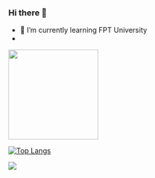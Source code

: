### Hi there 👋

<!--
**danghieuthang/danghieuthang** is a ✨ _special_ ✨ repository because its `README.md` (this file) appears on your GitHub profile.

Here are some ideas to get you started:

- 🔭 I’m currently working on ...
- 🌱 I’m currently learning ...
- 👯 I’m looking to collaborate on ...
- 🤔 I’m looking for help with ...
- 💬 Ask me about ...
- 📫 How to reach me: ...
- 😄 Pronouns: ...
- ⚡ Fun fact: ...
-->
- 🌱 I’m currently learning FPT University
- 
<img height="180em" src="https://github-readme-stats.vercel.app/api?username=danghieuthang&show_icons=true&hide_border=false&&count_private=true&&theme=tokyonight" />

[![Top Langs](https://github-readme-stats.vercel.app/api/top-langs/?username=danghieuthang&hide=css,typescript&langs_count=8&include_all_commits=true&layout=compact)](https://github.com/anuraghazra/github-readme-stats)


![](https://komarev.com/ghpvc/?username=danghieuthang&style=flat-square)
